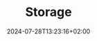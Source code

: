 ---
title: "Storage"
date: 2024-07-28T13:23:16+02:00
tags: []
featured_image: ""
description: ""
params:
    subtitle: ""
---